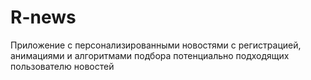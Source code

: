# R-news
Приложение с персонализированными новостями с регистрацией, анимациями и алгоритмами подбора потенциально подходящих пользователю новостей
